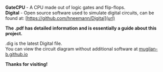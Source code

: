 **GateCPU** - A CPU made out of logic gates and flip-flops. <br>
**Digital** - Open source software used to simulate digital circuits, can be found at: [https://github.com/hneemann/Digital](url) <br>

**The .pdf has detailed information and is essentially a guide about this project. <br>**

.dig is the latest Digital file. <br>
You can view the circuit diagram without additional software at [mugilan-b.github.io](url) <br>

**Thanks for visiting!**

